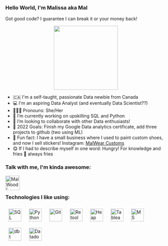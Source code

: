 ### Hello World, I'm Malissa aka Mal
Got good code? I guarantee I can break it or your money back!
<p align="center">
<img src="https://c.tenor.com/ShzdJcrguswAAAAC/burn-elmo.gif" width="200"/>
</p>

- 🇨🇦  I'm a self-taught, passionate Data newbie from Canada
- 💻  I'm an aspiring Data Analyst (and eventually Data Scientist??)
- 👩🏼‍💻  Pronouns: She/Her
- 🐍   I’m currently working on upskilling SQL and Python
- 🧠  I’m looking to collaborate with other Data enthusiasts! 
- 🥅  2022 Goals: Finish my Google Data analytics certificate, add three projects to github (two using ML)
- 🎨  Fun fact: I have a small business where I used to paint custom shoes, and now I sell stickers! Instagram: [MalWear Customs](https://www.instagram.com/malwearcustoms/)
- 😋  If I had to describe myself in one word: Hungry! For knowledge and fries 🍟 always fries

### Talk with me, I'm kinda awesome: 
[<img align="left" alt="Mal Wood | LinkedIn" width="45px" src="https://img.icons8.com/cute-clipart/64/000000/linkedin.png" />][linkedin]

<br />
<br />

### Technologies I like using:
<p align="left">
<img src="https://img.icons8.com/color/48/000000/sql.png" alt="SQL" height="40" style="vertical-align:top; margin:10px">
<img src="https://img.icons8.com/color-glass/48/000000/python.png" alt="Python" height="40" style="vertical-align:top; margin:10px">
<img src="https://img.icons8.com/nolan/48/git.png" alt="Git" height="40" style="vertical-align:top; margin:10px">
<img src="https://pbs.twimg.com/profile_images/1352777057311223808/QxBjImFN_400x400.jpg" alt="Retool" height="40" style="vertical-align:top; margin:10px">
<img src="https://pbs.twimg.com/profile_images/1413541512156127237/it78zsZF_400x400.jpg" alt="Heap Analytics" height="40" style="vertical-align:top; margin:10px">
<img src="https://img.icons8.com/color/48/000000/tableau-software.png" alt="Tableau" height="40" style="vertical-align:top; margin:10px">
<img src="https://img.icons8.com/nolan/48/ms-excel.png" alt="MS Excel" height="40" style="vertical-align:top; margin:10px">
<img src ="https://avatars.githubusercontent.com/u/18339788?s=200&v=4" alt="dbt" height="40" style="vertical-align:top; margin:10px">
<img src="https://pbs.twimg.com/profile_images/1423383914417049603/e2-7_Rw9_400x400.jpg" alt="Datadog" height="40" style="vertical-align:top; margin:10px">
</p>

[linkedin]: https://www.linkedin.com/in/malissa-wood-7413021b5/
